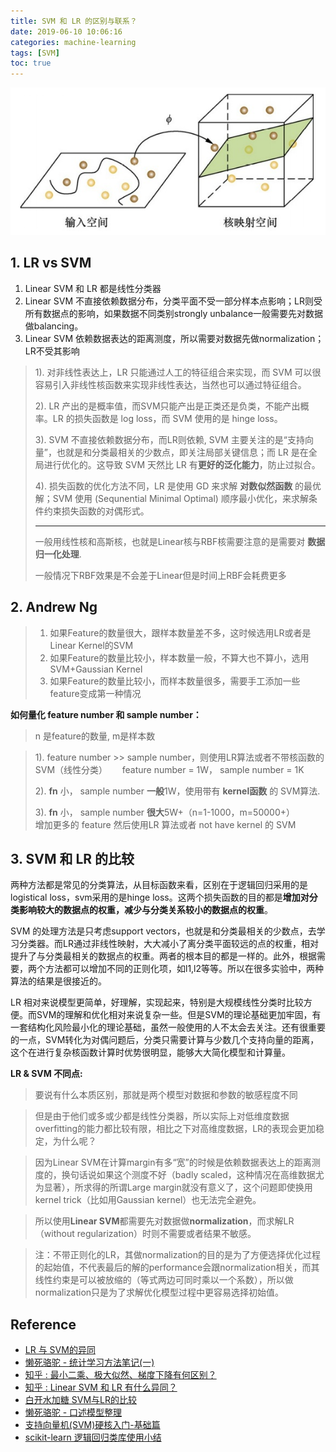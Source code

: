 ```yaml
---
title: SVM 和 LR 的区别与联系？
date: 2019-06-10 10:06:16
categories: machine-learning
tags: [SVM]
toc: true
---
```


<img class="img-fancy" src="/images/ml/svm/svm-01.jpg" width="600" border="0" alt="Claude Shannon"/>

<!--<a href="/2019/06/02/ml/Random_Forest_and_GBDT/" target="_self" style="display:block; margin:0 auto; background:url('/images/ml/ensumble/ensumble-1.png') no-repeat 0 0 / contain; height:304px; width:550px;"></a>
-->

<!-- more -->

## 1. LR vs SVM

1. Linear SVM 和 LR 都是线性分类器
2. Linear SVM 不直接依赖数据分布，分类平面不受一部分样本点影响；LR则受所有数据点的影响，如果数据不同类别strongly unbalance一般需要先对数据做balancing。
3. Linear SVM 依赖数据表达的距离测度，所以需要对数据先做normalization；LR不受其影响


> 1). 对非线性表达上，LR 只能通过人工的特征组合来实现，而 SVM 可以很容易引入非线性核函数来实现非线性表达，当然也可以通过特征组合。
> 
> 2). LR 产出的是概率值，而SVM只能产出是正类还是负类，不能产出概率。LR 的损失函数是 log loss，而 SVM 使用的是 hinge loss。
> 
> 3). SVM 不直接依赖数据分布，而LR则依赖, SVM 主要关注的是“支持向量”，也就是和分类最相关的少数点，即关注局部关键信息；而 LR 是在全局进行优化的。这导致 SVM 天然比 LR 有**更好的泛化能力**，防止过拟合。
> 
> 4). 损失函数的优化方法不同，LR 是使用 GD 来求解 **对数似然函数** 的最优解；SVM 使用 (Sequnential Minimal Optimal) 顺序最小优化，来求解条件约束损失函数的对偶形式。
>
> ---
>
> 一般用线性核和高斯核，也就是Linear核与RBF核需要注意的是需要对 **数据归一化处理**.
>
> 一般情况下RBF效果是不会差于Linear但是时间上RBF会耗费更多

## 2. Andrew Ng

> 1. 如果Feature的数量很大，跟样本数量差不多，这时候选用LR或者是Linear Kernel的SVM
> 2. 如果Feature的数量比较小，样本数量一般，不算大也不算小，选用SVM+Gaussian Kernel
> 3. 如果Feature的数量比较小，而样本数量很多，需要手工添加一些feature变成第一种情况

**如何量化 feature number 和 sample number：**

> n 是feature的数量, m是样本数   

> 1). feature number >> sample number，则使用LR算法或者不带核函数的SVM（线性分类）
>   &nbsp;&nbsp;&nbsp;&nbsp; feature number = 1W， sample number = 1K
>     
> 2). **fn** 小， sample number **一般**1W，使用带有 **kernel函数** 的 SVM算法.  
>    
> 3). **fn** 小， sample number **很大**5W+（n=1-1000，m=50000+）
> &nbsp;&nbsp;&nbsp;&nbsp; &nbsp;&nbsp;&nbsp;&nbsp; 增加更多的 feature 然后使用LR 算法或者 not have kernel 的 SVM

## 3. SVM 和 LR 的比较

两种方法都是常见的分类算法，从目标函数来看，区别在于逻辑回归采用的是logistical loss，svm采用的是hinge loss。这两个损失函数的目的都是**增加对分类影响较大的数据点的权重，减少与分类关系较小的数据点的权重**。

SVM 的处理方法是只考虑support vectors，也就是和分类最相关的少数点，去学习分类器。而LR通过非线性映射，大大减小了离分类平面较远的点的权重，相对提升了与分类最相关的数据点的权重。两者的根本目的都是一样的。此外，根据需要，两个方法都可以增加不同的正则化项，如l1,l2等等。所以在很多实验中，两种算法的结果是很接近的。

LR 相对来说模型更简单，好理解，实现起来，特别是大规模线性分类时比较方便。而SVM的理解和优化相对来说复杂一些。但是SVM的理论基础更加牢固，有一套结构化风险最小化的理论基础，虽然一般使用的人不太会去关注。还有很重要的一点，SVM转化为对偶问题后，分类只需要计算与少数几个支持向量的距离，这个在进行复杂核函数计算时优势很明显，能够大大简化模型和计算量。

**LR & SVM 不同点:**

> 要说有什么本质区别，那就是两个模型对数据和参数的敏感程度不同

> 但是由于他们或多或少都是线性分类器，所以实际上对低维度数据overfitting的能力都比较有限，相比之下对高维度数据，LR的表现会更加稳定，为什么呢？

> 因为Linear SVM在计算margin有多“宽”的时候是依赖数据表达上的距离测度的，换句话说如果这个测度不好（badly scaled，这种情况在高维数据尤为显著），所求得的所谓Large margin就没有意义了，这个问题即使换用kernel trick（比如用Gaussian kernel）也无法完全避免。

> 所以使用**Linear SVM**都需要先对数据做**normalization**，而求解LR（without regularization）时则不需要或者结果不敏感。

> 注：不带正则化的LR，其做normalization的目的是为了方便选择优化过程的起始值，不代表最后的解的performance会跟normalization相关，而其线性约束是可以被放缩的（等式两边可同时乘以一个系数），所以做normalization只是为了求解优化模型过程中更容易选择初始值。

## Reference

- [LR 与 SVM的异同][1]
- [懒死骆驼 - 统计学习方法笔记(一)][2]
- [知乎 : 最小二乘、极大似然、梯度下降有何区别？][3]
- [知乎 : Linear SVM 和 LR 有什么异同？][4]
- [白开水加糖 SVM与LR的比较][5]
- [懒死骆驼 - 口述模型整理][6]
- [支持向量机(SVM)硬核入门-基础篇](https://zhuanlan.zhihu.com/p/53944720)
- [scikit-learn 逻辑回归类库使用小结](https://www.cnblogs.com/pinard/p/6035872.html)

[1]: https://www.cnblogs.com/zhizhan/p/5038747.html
[2]: http://izhaoyi.top/2017/06/02/Note-StatisticalML/
[3]: https://www.zhihu.com/question/24900876
[4]: https://www.zhihu.com/question/26768865/answer/139613835
[5]: http://www.cnblogs.com/peizhe123/p/5674730.html
[6]: http://izhaoyi.top/2017/09/03/model-pre/



